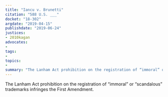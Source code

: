 ```yaml
---
title: "Iancu v. Brunetti"
citation: "588 U.S. ___"
docket: "18-302"
argdate: "2019-04-15"
publishdate: "2019-06-24"
justices:
- 2010kagan
advocates:
- 
tags:
- 
topics:
- 
summary: "The Lanham Act prohibition on the registration of “immoral” or “scandalous” trademarks infringes the First Amendment."
---
```

The Lanham Act prohibition on the registration of “immoral” or “scandalous” trademarks infringes the First Amendment.
